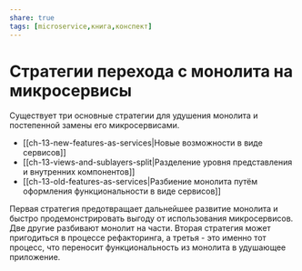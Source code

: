 ```yaml
---
share: true
tags: [microservice,книга,конспект]
---
```

# Стратегии перехода с монолита на микросервисы
Существует три основные стратегии для удушения монолита и постепенной замены его микросервисами.
- [[ch-13-new-features-as-services|Новые возможности в виде сервисов]]
- [[ch-13-views-and-sublayers-split|Разделение уровня представления и внутренних компонентов]]
- [[ch-13-old-features-as-services|Разбиение монолита путём оформления функциональности в виде сервисов]]

Первая стратегия предотвращает дальнейшее развитие монолита и быстро продемонстрировать выгоду от использования микросервисов. Две другие разбивают монолит на части. Вторая стратегия может пригодиться в процессе рефакторинга, а третья - это именно тот процесс, что переносит функциональность из монолита в удушающее приложение.
